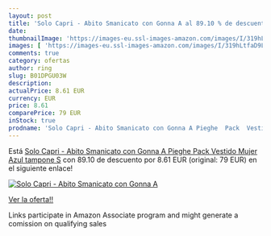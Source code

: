 ```yaml
---
layout: post
title: 'Solo Capri - Abito Smanicato con Gonna A al 89.10 % de descuento'
date: 
thumbnailImage: 'https://images-eu.ssl-images-amazon.com/images/I/319hLtfaD9L._SL200_.jpg'
images: [ 'https://images-eu.ssl-images-amazon.com/images/I/319hLtfaD9L._SL200_.jpg' ]
comments: true
category: ofertas
author: ring
slug: B01DPGU03W
description:
actualPrice: 8.61 EUR
currency: EUR
price: 8.61
comparePrice: 79 EUR
inStock: true
prodname: 'Solo Capri - Abito Smanicato con Gonna A Pieghe  Pack  Vestido Mujer  Azul  tampone   S'
---
```


Está [Solo Capri - Abito Smanicato con Gonna A Pieghe  Pack  Vestido Mujer  Azul  tampone   S](https://www.amazon.es/dp/B01DPGU03W/?tag=tolees-21) con 89.10 de descuento por 8.61 EUR (original: 79 EUR) en el siguiente enlace!

[![Solo Capri - Abito Smanicato con Gonna A](https://images-eu.ssl-images-amazon.com/images/I/319hLtfaD9L._SL200_.jpg)](https://www.amazon.es/dp/B01DPGU03W/?tag=tolees-21)

[Ver la oferta!!](https://www.amazon.es/dp/B01DPGU03W/?tag=tolees-21)

Links participate in Amazon Associate program and might generate a comission on qualifying sales



